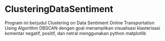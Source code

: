 # ClusteringDataSentiment
Program ini berjudul Clustering on Data Sentiment Online Transportation Using Algorithm DBSCAN dengan goal menampilkan visualisasi klasterisasi komentar negatif, positif, dan netral menggunakan python matplotlib
